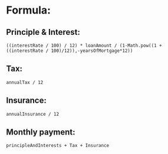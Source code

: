 # Formula:
## Principle & Interest:
```
((interestRate / 100) / 12) * loanAmount / (1-Math.pow((1 + ((interestRate / 100)/12)),-yearsOfMortgage*12))
```
## Tax:
```
annualTax / 12
```
## Insurance:
```
annualInsurance / 12
```
## Monthly payment:
```
principleAndInterests + Tax + Insurance
```